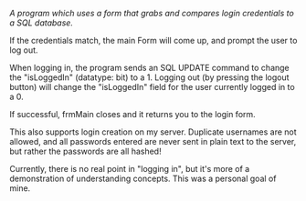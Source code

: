 *A program which uses a form that grabs and compares login credentials to a SQL database.*

If the credentials match, the main Form will come up, and prompt the user to log out.

When logging in, the program sends an SQL UPDATE command to change the "isLoggedIn" (datatype: bit) to a 1. 
Logging out (by pressing the logout button) will change the "isLoggedIn" field for the user currently logged in to a 0. 

If successful, frmMain closes and it returns you to the login form.  


This also supports login creation on my server. Duplicate usernames are not allowed, and all passwords entered are never sent in plain text to the server, but rather the passwords are all hashed! 

Currently, there is no real point in "logging in", but it's more of a demonstration of understanding concepts. This was a personal goal of mine.

